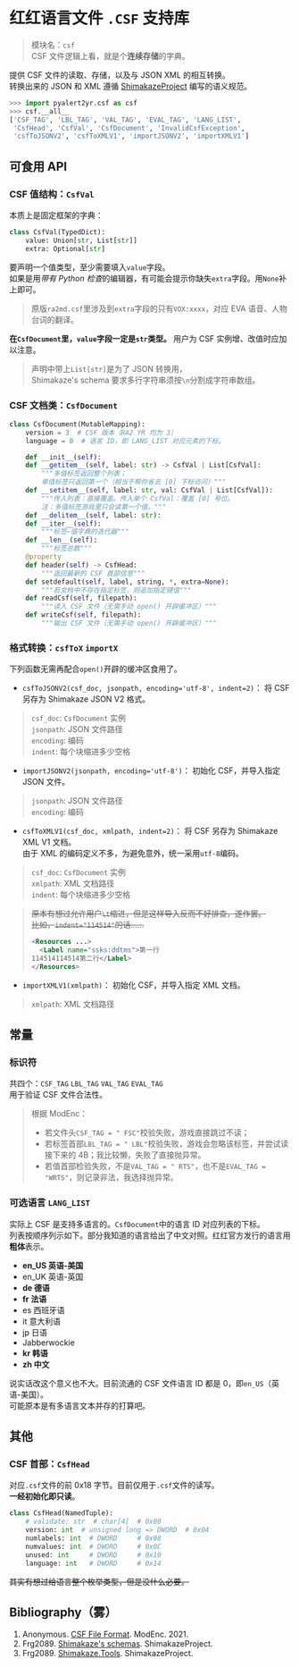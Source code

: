 # 红红语言文件 `.CSF` 支持库

> 模块名：`csf`  
> CSF 文件逻辑上看，就是个**连续存储**的字典。

提供 CSF 文件的读取、存储，以及与 JSON XML 的相互转换。  
转换出来的 JSON 和 XML 遵循 [ShimakazeProject](https://github.com/ShimakazeProject) 编写的语义规范。

```python
>>> import pyalert2yr.csf as csf
>>> csf.__all__
['CSF_TAG', 'LBL_TAG', 'VAL_TAG', 'EVAL_TAG', 'LANG_LIST',
 'CsfHead', 'CsfVal', 'CsfDocument', 'InvalidCsfException',
 'csfToJSONV2', 'csfToXMLV1', 'importJSONV2', 'importXMLV1']
```

## 可食用 API

### CSF 值结构：`CsfVal`
本质上是固定框架的字典：
```python
class CsfVal(TypedDict):
    value: Union[str, List[str]]
    extra: Optional[str]
```
要声明一个值类型，至少需要填入`value`字段。  
如果是用*带有 Python 检查*的编辑器，有可能会提示你缺失`extra`字段。用`None`补上即可。
> 原版`ra2md.csf`里涉及到`extra`字段的只有`VOX:xxxx`，对应 EVA 语音、人物台词的翻译。

**在`CsfDocument`里，`value`字段一定是`str`类型。** 用户为 CSF 实例增、改值时应加以注意。

> 声明中带上`List[str]`是为了 JSON 转换用，  
> Shimakaze's schema 要求多行字符串须按`\n`分割成字符串数组。

### CSF 文档类：`CsfDocument`
```python
class CsfDocument(MutableMapping):
    version = 3  # CSF 版本（RA2 YR 均为 3）
    language = 0  # 语言 ID，即 LANG_LIST 对应元素的下标。

    def __init__(self):
    def __getitem__(self, label: str) -> CsfVal | List[CsfVal]:
        """多值标签返回整个列表；
        单值标签只返回第一个（相当于帮你省去 [0] 下标访问）"""
    def __setitem__(self, label: str, val: CsfVal | List[CsfVal]):
        """传入列表：直接覆盖。传入单个 CsfVal：覆盖 [0] 号位。
        注：多值标签游戏里只会读第一个值。"""
    def __delitem__(self, label: str):
    def __iter__(self):
        """标签—值字典的迭代器"""
    def __len__(self):
        """标签总数"""
    @property
    def header(self) -> CsfHead:
        """返回最新的 CSF 首部信息"""
    def setdefault(self, label, string, *, extra=None):
        """若文档中不存在指定标签，则追加指定键值"""
    def readCsf(self, filepath):
        """读入 CSF 文件（无需手动 open() 开辟缓冲区）"""
    def writeCsf(self, filepath):
        """输出 CSF 文件（无需手动 open() 开辟缓冲区）"""
```

### 格式转换：`csfToX` `importX`

下列函数无需再配合`open()`开辟的缓冲区食用了。

- `csfToJSONV2(csf_doc, jsonpath, encoding='utf-8', indent=2)`：
将 CSF 另存为 Shimakaze JSON V2 格式。
> `csf_doc`: `CsfDocument` 实例  
> `jsonpath`: JSON 文件路径  
> `encoding`: 编码  
> `indent`: 每个块缩进多少空格  

- `importJSONV2(jsonpath, encoding='utf-8')`：
初始化 CSF，并导入指定 JSON 文件。
> `jsonpath`: JSON 文件路径  
> `encoding`: 编码

* `csfToXMLV1(csf_doc, xmlpath, indent=2)`：
将 CSF 另存为 Shimakaze XML V1 文档。  
由于 XML 的编码定义不多，为避免意外，统一采用`utf-8`编码。
> `csf_doc`: `CsfDocument` 实例  
> `xmlpath`: XML 文档路径  
> `indent`: 每个块缩进多少空格

> ~~原本有想过允许用户`\t`缩进，但是这样导入反而不好排查，遂作罢。~~  
> ~~比如，`indent="114514"`的话……~~
> ```xml
> <Resources ...>
>   <Label name="ssks:ddtms">第一行
> 114514114514第二行</Label>
> </Resources>
> ```

* `importXMLV1(xmlpath)`：
初始化 CSF，并导入指定 XML 文档。
> `xmlpath`: XML 文档路径

## 常量

### 标识符 
共四个：`CSF_TAG` `LBL_TAG` `VAL_TAG` `EVAL_TAG`  
用于验证 CSF 文件合法性。

> 根据 ModEnc：
> - 若文件头`CSF_TAG = " FSC"`校验失败，游戏直接跳过不读；
> - 若标签首部`LBL_TAG = " LBL"`校验失败，游戏会忽略该标签，并尝试读接下来的 4B；我比较懒，失败了直接抛异常。
> - 若值首部检验失败，不是`VAL_TAG = " RTS"`，也不是`EVAL_TAG = "WRTS"`，则记录非法，我选择抛异常。

### 可选语言 `LANG_LIST`
实际上 CSF 是支持多语言的。`CsfDocument`中的语言 ID 对应列表的下标。  
列表按顺序列示如下。部分我知道的语言给出了中文对照。红红官方发行的语言用**粗体**表示。

- **en_US  英语-美国**
- en_UK  英语-英国
- **de    德语**
- **fr    法语**
- es    西班牙语
- it    意大利语
- jp    日语
- Jabberwockie
- **kr    韩语**
- **zh    中文**

说实话改这个意义也不大。目前流通的 CSF 文件语言 ID 都是 0，即`en_US`（英语-美国）。  
可能原本是有多语言文本并存的打算吧。

## 其他

### CSF 首部：`CsfHead`

对应`.csf`文件的前 0x18 字节。目前仅用于`.csf`文件的读写。  
**一经初始化即只读**。

```python
class CsfHead(NamedTuple):
    # validate: str  # char[4]  # 0x00
    version: int  # unsigned long => DWORD  # 0x04
    numlabels: int  # DWORD     # 0x08
    numvalues: int  # DWORD     # 0x0C
    unused: int     # DWORD     # 0x10
    language: int   # DWORD     # 0x14
```

~~其实有想过给语言整个枚举类型，但是没什么必要。~~

## Bibliography（雾）
1. Anonymous. [CSF File Format](https://modenc.renegadeprojects.com/CSF_File_Format). ModEnc. 2021.
2. Frg2089. [Shimakaze's schemas](https://github.com/ShimakazeProject/Schemas). ShimakazeProject.
3. Frg2089. [Shimakaze.Tools](https://github.com/ShimakazeProject/Shimakaze.Tools). ShimakazeProject.
